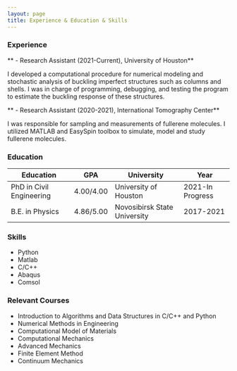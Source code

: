 ```yaml
---
layout: page
title: Experience & Education & Skills
---
```



### Experience

** - Research Assistant (2021-Current), University of Houston**

I developed a computational procedure for numerical modeling and stochastic analysis of buckling imperfect structures such as columns and shells. I was in charge of programming, debugging, and testing the program to estimate the buckling response of these structures.

** - Research Assistant (2020-2021), International Tomography Center**

I was responsible for sampling and measurements of fullerene molecules. I utilized MATLAB and EasySpin toolbox to simulate, model and study fullerene molecules.



### Education

| Education | GPA| University | Year|
| --------------- | --------------- | --------------- | --------------- |
| PhD in Civil Engineering | 4.00/4.00 | University of Houston| 2021-In Progress
| B.E. in Physics | 4.86/5.00 | Novosibirsk State University | 2017-2021|



### Skills

- Python
- Matlab
- C/C++
- Abaqus
- Comsol



### Relevant Courses

- Introduction to Algorithms and Data Structures in C/C++ and Python
- Numerical Methods in Engineering
- Computational Model of Materials
- Computational Mechanics
- Advanced Mechanics
- Finite Element Method
- Continuum Mechanics
